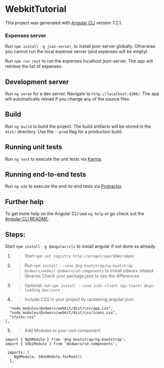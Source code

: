 # WebkitTutorial

This project was generated with [Angular CLI](https://github.com/angular/angular-cli) version 7.2.1.

### Expenses server

Run `npm install -g json-server`, to install json-server globally.  Otherwise you cannot run the local expense server (and expenses will be empty)

Run `npm run rest` to run the expenses localhost json-server.   The app will retrieve the list of expenses.

## Development server

Run `ng serve` for a dev server. Navigate to `http://localhost:4200/`. The app will automatically reload if you change any of the source files.

## Build

Run `ng build` to build the project. The build artifacts will be stored in the `dist/` directory. Use the `--prod` flag for a production build.

## Running unit tests

Run `ng test` to execute the unit tests via [Karma](https://karma-runner.github.io).

## Running end-to-end tests

Run `ng e2e` to execute the end-to-end tests via [Protractor](http://www.protractortest.org/).

## Further help

To get more help on the Angular CLI use `ng help` or go check out the [Angular CLI README](https://github.com/angular/angular-cli/blob/master/README.md).


## Steps:
Start `npm install -g @angular/cli`  to install angular if not done so already

01. >Start `npm set registry http://proget/npm/SDWorxNpm/`<br>

02. >Run  `npm install --save @ng-bootstrap/ng-bootstrap @sdworx/webkit @sdworx/sd-components` to install sdworx related libraries
   Check your package.json to see the differences

03. >Optional: run `npm install --save oidc-client ngx-toastr @ngx-loading-bar/core`

04. >Include CSS in your project by updateing angular.json

```"styles": [
  "node_modules/@sdworx/webkit/dist/css/app.css", 
  "node_modules/@sdworx/webkit/dist/css/icons.css", 
  "styles.css"
], 
```

05. >Add Modules to your root component
```
import { NgbModule } from '@ng-bootstrap/ng-bootstrap';
import { SdUiModule } from '@sdworx/sd-components';

 imports: [
    NgbModule, SdUiModule.forRoot()
  ],
```

